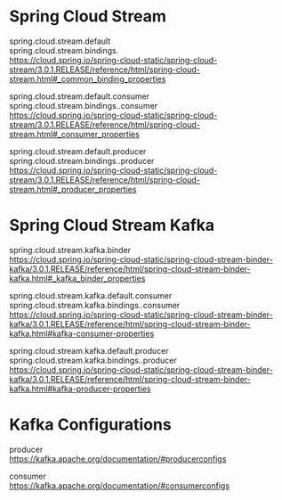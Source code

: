 # Spring Cloud Stream

spring.cloud.stream.default  
spring.cloud.stream.bindings.<bindingName>  
https://cloud.spring.io/spring-cloud-static/spring-cloud-stream/3.0.1.RELEASE/reference/html/spring-cloud-stream.html#_common_binding_properties

spring.cloud.stream.default.consumer  
spring.cloud.stream.bindings.<bindingName>.consumer  
https://cloud.spring.io/spring-cloud-static/spring-cloud-stream/3.0.1.RELEASE/reference/html/spring-cloud-stream.html#_consumer_properties

spring.cloud.stream.default.producer  
spring.cloud.stream.bindings.<bindingName>.producer  
https://cloud.spring.io/spring-cloud-static/spring-cloud-stream/3.0.1.RELEASE/reference/html/spring-cloud-stream.html#_producer_properties

# Spring Cloud Stream Kafka

spring.cloud.stream.kafka.binder  
https://cloud.spring.io/spring-cloud-static/spring-cloud-stream-binder-kafka/3.0.1.RELEASE/reference/html/spring-cloud-stream-binder-kafka.html#_kafka_binder_properties

spring.cloud.stream.kafka.default.consumer  
spring.cloud.stream.kafka.bindings.<channelName>.consumer  
https://cloud.spring.io/spring-cloud-static/spring-cloud-stream-binder-kafka/3.0.1.RELEASE/reference/html/spring-cloud-stream-binder-kafka.html#kafka-consumer-properties

spring.cloud.stream.kafka.default.producer  
spring.cloud.stream.kafka.bindings.<channelName>.producer  
https://cloud.spring.io/spring-cloud-static/spring-cloud-stream-binder-kafka/3.0.1.RELEASE/reference/html/spring-cloud-stream-binder-kafka.html#kafka-producer-properties

# Kafka Configurations
producer  
https://kafka.apache.org/documentation/#producerconfigs

consumer  
https://kafka.apache.org/documentation/#consumerconfigs
